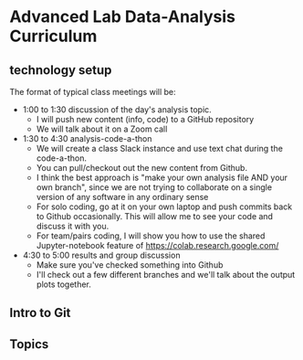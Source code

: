 # Advanced Lab Data-Analysis Curriculum

## technology setup

The format of typical class meetings will be:

* 1:00 to 1:30 discussion of the day's analysis topic.
    * I will push new content (info, code) to a GitHub repository
    * We will talk about it on a Zoom call
* 1:30 to 4:30 analysis-code-a-thon
    * We will create a class Slack instance and use text chat during the code-a-thon.
    * You can pull/checkout out the new content from Github.
    * I think the best approach is "make your own analysis file AND your own branch", since we are not trying to collaborate on a single version of any software in any ordinary sense
    * For solo coding, go at it on your own laptop and push commits back to Github occasionally.  This will allow me to see your code and discuss it with you.
    * For team/pairs coding, I will show you how to use the shared Jupyter-notebook feature of https://colab.research.google.com/
* 4:30 to 5:00 results and group discussion
    * Make sure you've checked something into Github
    * I'll check out a few different branches and we'll talk about the output plots together.

## Intro to Git





## Topics
